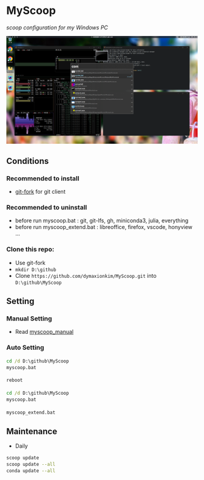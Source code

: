 # MyScoop

_scoop configuration for my Windows PC_

![GlazeWM](GlazeWM.png)

## Conditions

### Recommended to install
* [git-fork](https://git-fork.com/) for git client

### Recommended to uninstall
* before run myscoop.bat : git, git-lfs, gh, miniconda3, julia, everything
* before run myscoop_extend.bat : libreoffice, firefox, vscode, honyview ...

### Clone this repo:
* Use git-fork
* `mkdir D:\github`
* Clone `https://github.com/dymaxionkim/MyScoop.git` into `D:\github\MyScoop`


## Setting

### Manual Setting
* Read [myscoop_manual](myscoop_manual.md)

### Auto Setting

```cmd
cd /d D:\github\MyScoop
myscoop.bat

reboot

cd /d D:\github\MyScoop
myscoop.bat

myscoop_extend.bat
```

## Maintenance

* Daily

```bash
scoop update
scoop update --all
conda update --all
```


